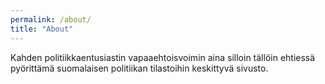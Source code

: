 ```yaml
---
permalink: /about/
title: "About"
---
```


Kahden politiikkaentusiastin vapaaehtoisvoimin aina silloin tällöin ehtiessä pyörittämä suomalaisen politiikan tilastoihin keskittyvä sivusto.
